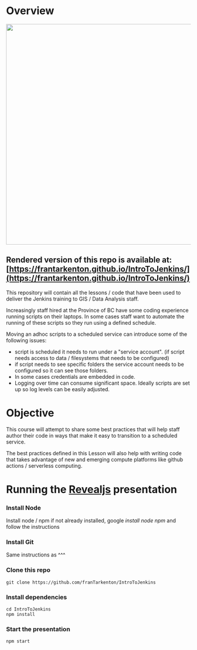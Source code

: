 # Overview

<img src="https://lh3.googleusercontent.com/pw/AM-JKLWZtAp61uDthyr0U6pWcSdg9PqfHbERpmuhD2xWOum87AlWEgjauKGxAMbpLTpvb34I_RLxfGEjCO1HPKyHoPXreljlJiYGZZHMlRVhTPgEQoJtrlwQx7nU0R79cxv5E6EhVUJG2QmEluIXUmExYKSNsA=w883-h430-no?authuser=0" width="600px">

## Rendered version of this repo is available at: [https://frantarkenton.github.io/IntroToJenkins/](https://frantarkenton.github.io/IntroToJenkins/)

This repository will contain all the lessons / code that
have been used to deliver the Jenkins training to GIS /
Data Analysis staff.

Increasingly staff hired at the Province of BC have some coding
experience running scripts on their laptops.  In some cases staff
want to automate the running of these scripts so they run using a
defined schedule.

Moving an adhoc scripts to a scheduled service can introduce some
of the following issues:

* script is scheduled it needs to run under a "service account". (if script needs access to data / filesystems that needs to be configured)
* if script needs to see specific folders the service account needs
    to be configured so it can see those folders.
* In some cases credentials are embedded in code.
* Logging over time can consume significant space.  Ideally scripts are set up so log levels can be easily adjusted.

# Objective

This course will attempt to share some best practices that will help
staff author their code in ways that make it easy to transition to a
scheduled service.

The best practices defined in this Lesson will also help with writing
code that takes advantage of new and emerging compute platforms like
github actions / serverless computing.

# Running the [Revealjs](https://revealjs.com/) presentation

### Install Node
Install node / npm if not already installed, google *install node npm*
and follow the instructions

### Install Git
Same instructions as ^^^

### Clone this repo
```
git clone https://github.com/franTarkenton/IntroToJenkins
```

### Install dependencies
```
cd IntroToJenkins
npm install
```

### Start the presentation
```
npm start
```





